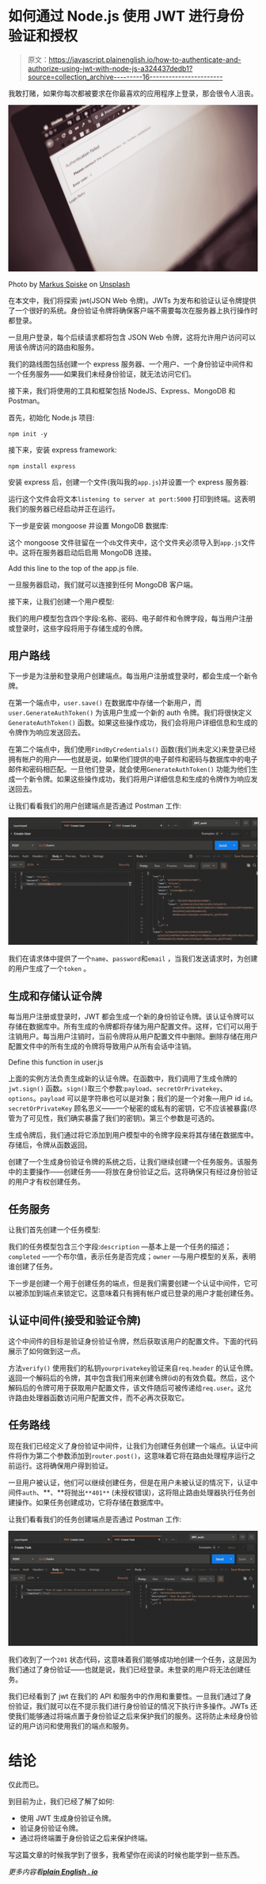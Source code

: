 # 如何通过 Node.js 使用 JWT 进行身份验证和授权

> 原文：<https://javascript.plainenglish.io/how-to-authenticate-and-authorize-using-jwt-with-node-js-a324437dedb1?source=collection_archive---------16----------------------->

我敢打赌，如果你每次都被要求在你最喜欢的应用程序上登录，那会很令人沮丧。

![](img/813afa1c27e1141b03a7fb3d56cacc7e.png)

Photo by [Markus Spiske](https://unsplash.com/@markusspiske?utm_source=medium&utm_medium=referral) on [Unsplash](https://unsplash.com?utm_source=medium&utm_medium=referral)

在本文中，我们将探索 jwt(JSON Web 令牌)。JWTs 为发布和验证认证令牌提供了一个很好的系统。身份验证令牌将确保客户端不需要每次在服务器上执行操作时都登录。

一旦用户登录，每个后续请求都将包含 JSON Web 令牌，这将允许用户访问可以用该令牌访问的路由和服务。

我们的路线图包括创建一个 express 服务器、一个用户、一个身份验证中间件和一个任务服务——如果我们未经身份验证，就无法访问它们。

接下来，我们将使用的工具和框架包括 NodeJS、Express、MongoDB 和 Postman。

首先，初始化 Node.js 项目:

`npm init -y`

接下来，安装 express framework:

`npm install express`

安装 express 后，创建一个文件(我叫我的`app.js`)并设置一个 express 服务器:

运行这个文件会将文本`listening to server at port:5000` 打印到终端。这表明我们的服务器已经启动并正在运行。

下一步是安装 mongoose 并设置 MongoDB 数据库:

这个 mongoose 文件驻留在一个`db`文件夹中，这个文件夹必须导入到`app.js`文件中。这将在服务器启动后启用 MongoDB 连接。

Add this line to the top of the app.js file.

一旦服务器启动，我们就可以连接到任何 MongoDB 客户端。

接下来，让我们创建一个用户模型:

我们的用户模型包含四个字段:名称、密码、电子邮件和令牌字段，每当用户注册或登录时，这些字段将用于存储生成的令牌。

## **用户路线**

下一步是为注册和登录用户创建端点。每当用户注册或登录时，都会生成一个新令牌。

在第一个端点中，`user.save()` 在数据库中存储一个新用户，而`user.GenerateAuthToken()` 为该用户生成一个新的 auth 令牌。我们将很快定义`GenerateAuthToken()` 函数。如果这些操作成功，我们会将用户详细信息和生成的令牌作为响应发送回去。

在第二个端点中，我们使用`FindByCredentials()` 函数(我们尚未定义)来登录已经拥有帐户的用户——也就是说，如果他们提供的电子邮件和密码与数据库中的电子邮件和密码相匹配。一旦他们登录，就会使用`GenerateAuthToken()` 功能为他们生成一个新令牌。如果这些操作成功，我们将用户详细信息和生成的令牌作为响应发送回去。

让我们看看我们的用户创建端点是否通过 Postman 工作:

![](img/0c0acbfbdcde6bc0a40e1582d1a23d88.png)

我们在请求体中提供了一个`name`、`password`和`email` ，当我们发送请求时，为创建的用户生成了一个`token` 。

## **生成和存储认证令牌**

每当用户注册或登录时，JWT 都会生成一个新的身份验证令牌。该认证令牌可以存储在数据库中。所有生成的令牌都将存储为用户配置文件。这样，它们可以用于注销用户。每当用户注销时，当前令牌将从用户配置文件中删除。删除存储在用户配置文件中的所有生成的令牌将导致用户从所有会话中注销。

Define this function in user.js

上面的实例方法负责生成新的认证令牌。在函数中，我们调用了生成令牌的`jwt.sign()` 函数。`sign()`取三个参数:`payload`、`secretOrPrivatekey`、`options`。`payload` 可以是字符串也可以是对象；我们的是一个对象—用户 id `id`。`secretOrPrivateKey` 顾名思义——一个秘密的或私有的密钥，它不应该被暴露(尽管为了可见性，我们确实暴露了我们的密钥)。第三个参数是可选的。

生成令牌后，我们通过将它添加到用户模型中的令牌字段来将其存储在数据库中。存储后，令牌从函数返回。

创建了一个生成身份验证令牌的系统之后，让我们继续创建一个任务服务。该服务中的主要操作——创建任务——将放在身份验证之后。这将确保只有经过身份验证的用户才有权创建任务。

## **任务服务**

让我们首先创建一个任务模型:

我们的任务模型包含三个字段:`description` —基本上是一个任务的描述；`completed` —一个布尔值，表示任务是否完成；`owner` —与用户模型的关系，表明谁创建了任务。

下一步是创建一个用于创建任务的端点，但是我们需要创建一个认证中间件，它可以被添加到端点来锁定它。这意味着只有拥有帐户或已登录的用户才能创建任务。

## **认证中间件(接受和验证令牌)**

这个中间件的目标是验证身份验证令牌，然后获取该用户的配置文件。下面的代码展示了如何做到这一点。

方法`verify()` 使用我们的私钥`yourprivatekey`验证来自`req.header` 的认证令牌。返回一个解码后的令牌，其中包含我们用来创建令牌(id)的有效负载。然后，这个解码后的令牌可用于获取用户配置文件，该文件随后可被传递给`req.user`。这允许路由处理器函数访问用户配置文件，而不必再次获取它。

## **任务路线**

现在我们已经定义了身份验证中间件，让我们为创建任务创建一个端点。认证中间件将作为第二个参数添加到`router.post()`，这意味着它将在路由处理程序运行之前运行。这将确保用户得到验证。

一旦用户被认证，他们可以继续创建任务，但是在用户未被认证的情况下，认证中间件`auth`、**、**将抛出`**401**` (未授权错误)，这将阻止路由处理器执行任务创建操作。如果任务创建成功，它将存储在数据库中。

让我们看看我们的任务创建端点是否通过 Postman 工作:

![](img/6bdc8c1280005a8f0630c182a83bdb53.png)

我们收到了一个`201` 状态代码，这意味着我们能够成功地创建一个任务，这是因为我们通过了身份验证——也就是说，我们已经登录。未登录的用户将无法创建任务。

我们已经看到了 jwt 在我们的 API 和服务中的作用和重要性。一旦我们通过了身份验证，我们就可以在不提示我们进行身份验证的情况下执行许多操作。JWTs 还使我们能够通过将端点置于身份验证之后来保护我们的服务。这将防止未经身份验证的用户访问和使用我们的端点和服务。

# 结论

仅此而已。

到目前为止，我们已经了解了如何:

*   使用 JWT 生成身份验证令牌。
*   验证身份验证令牌。
*   通过将终端置于身份验证之后来保护终端。

写这篇文章的时候我学到了很多，我希望你在阅读的时候也能学到一些东西。

*更多内容看*[***plain English . io***](https://plainenglish.io/)